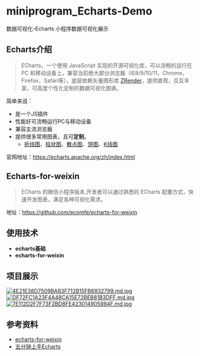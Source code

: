 # miniprogram_Echarts-Demo
数据可视化-Echarts 小程序数据可视化展示



## Echarts介绍

> ECharts，一个使用 JavaScript 实现的开源可视化库，可以流畅的运行在 PC 和移动设备上，兼容当前绝大部分浏览器（IE8/9/10/11，Chrome，Firefox，Safari等），底层依赖矢量图形库 [ZRender](https://github.com/ecomfe/zrender)，提供直观，交互丰富，可高度个性化定制的数据可视化图表。

简单来说：

- 是一个JS插件
- 性能好可流畅运行PC与移动设备
- 兼容主流浏览器
- 提供很多常用图表，且可**定制**。
  - [折线图](https://echarts.apache.org/examples/zh/index.html#chart-type-line)、[柱状图](https://echarts.apache.org/examples/zh/index.html#chart-type-bar)、[散点图](https://echarts.apache.org/examples/zh/index.html#chart-type-scatter)、[饼图](https://echarts.apache.org/examples/zh/index.html#chart-type-pie)、[K线图](https://echarts.apache.org/examples/zh/index.html#chart-type-candlestick)

官网地址：<https://echarts.apache.org/zh/index.html>



## Echarts-for-weixin

>  ECharts 的微信小程序版本,开发者可以通过熟悉的 ECharts 配置方式，快速开发图表，满足各种可视化需求。

地址：https://github.com/ecomfe/echarts-for-weixin



## 使用技术

- **echarts基础**
- **echarts-for-weixin**



## 项目展示

[![4E21E38D7509BA83F712B15FB6932799.md.jpg](https://z4a.net/images/2020/06/29/4E21E38D7509BA83F712B15FB6932799.md.jpg)](https://z4a.net/image/TnYd1J)
[![DF72FC1A23F4A48CA15E72BEB81B3DFF.md.jpg](https://z4a.net/images/2020/06/29/DF72FC1A23F4A48CA15E72BEB81B3DFF.md.jpg)](https://z4a.net/image/TnYEAr)
[![7E112D2F7F73F2BD8FE423014905984F.md.jpg](https://z4a.net/images/2020/06/29/7E112D2F7F73F2BD8FE423014905984F.md.jpg)](https://z4a.net/image/TnYwpA)



## 参考资料

- [echarts-for-weixin](https://github.com/ecomfe/echarts-for-weixin)
- [五分钟上手Echarts](https://echarts.apache.org/zh/tutorial.html#5%20%E5%88%86%E9%92%9F%E4%B8%8A%E6%89%8B%20ECharts)
